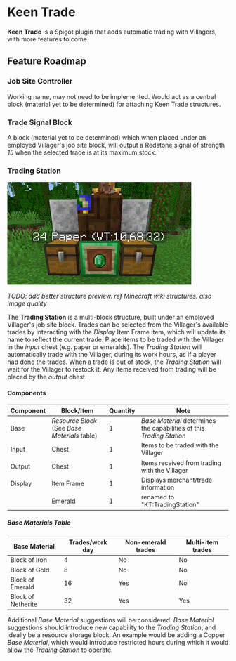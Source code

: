 # Keen Trade

**Keen Trade** is a Spigot plugin that adds automatic trading with Villagers, with more features to come.

## Feature Roadmap

### Job Site Controller

Working name, may not need to be implemented. Would act as a central block (material yet to be determined) for attaching
Keen Trade structures.

### Trade Signal Block

A block (material yet to be determined) which when placed under an employed Villager's job site block, will output a
Redstone signal of strength *15* when the selected trade is at its maximum stock.

### Trading Station

![Trading Station structure preview](images/trading_station_selection-proposal-1.gif)

*TODO: add better structure preview. ref Minecraft wiki structures. also image quality*

The **Trading Station** is a multi-block structure, built under an employed Villager's job site block. Trades can be
selected from the Villager's available trades by interacting with the *Display* Item Frame item, which will update its
name to reflect the current trade. Place items to be traded with the Villager in the *input* chest (e.g. paper or
emeralds). The *Trading Station* will automatically trade with the Villager, during its work hours, as if a player had
done the trades. When a trade is out of stock, the *Trading Station* will wait for the Villager to restock it. Any items
received from trading will be placed by the *output* chest.

#### Components

| Component | Block/Item      | Quantity | Note
| ---       | ---             | ---      | ---
| Base      | *Resource Block* (See *Base Materials* table) | 1        | *Base Material* determines the capabilities of this *Trading Station*
| Input     | Chest           | 1        | Items to be traded with the Villager
| Output    | Chest           | 1        | Items received from trading with the Villager
| Display   | Item Frame      | 1        | Displays merchant/trade information
|           | Emerald         | 1        | renamed to "KT:TradingStation"

##### Base Materials Table

| Base Material      | Trades/work day | Non-emerald trades | Multi-item trades
| ---                | ---             | ---                | ---
| Block of Iron      | 4               | No                 | No
| Block of Gold      | 8               | No                 | No
| Block of Emerald   | 16              | Yes                | No
| Block of Netherite | 32              | Yes                | Yes

Additional *Base Material* suggestions will be considered. *Base Material* suggestions should introduce new capability
to the *Trading Station*, and ideally be a resource storage block. An example would be adding a Copper *Base Material*,
which would introduce restricted hours during which it would allow the *Trading Station* to operate.